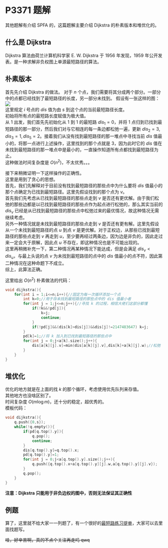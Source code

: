 # P3371 题解

其他题解有介绍 SPFA 的，这篇题解主要介绍 Dijkstra 的朴素版本和堆优化的。

## 什么是 Dijkstra

Dijkstra 算法由荷兰计算机科学家 E. W. Dijkstra 于 1956 年发现，1959 年公开发表。是一种求解非负权图上单源最短路径的算法。

## 朴素版本

首先先介绍 Dijkstra 的做法。
对于 $n$ 个点，我们需要将其分成两个部分。一部分中的点都已经找到了最短路径的长度，另一部分未找到。
假设有一张这样的图：![](https://cdn.luogu.com.cn/upload/image_hosting/zmdpfzq0.png)\
这里规定 $i$ 号点的 $dis$ 值为由 $s$ 到这个点的当前最短路径长度。\
初始将所有点的最短路长度赋值为极大值。\
从 $1$ 出发，我们首先先初始化从 $1$ 到 $1$ 的最短路 $dis_1=0$，并将 $1$ 点归到已找到最短路径的那一部分，然后我们对与它相连的每一条边都松弛一遍，更新 $dis_2=3,dis_3=1,dis_5=2$。接着我们从没有找到最短路径的那一堆点中寻找当前 $dis$ 值最小的，将那一点进行上述操作，这里找到的那个点就是 $3$，因为此时它的 $dis$ 值在未找到最短路径的那一堆点中是最小的，一直操作知道所有点都找到最短路径为止。\
这种做法时间复杂度是 $O(n^2)$，不太优秀。。。

接下来稍微证明一下这样操作的正确性。\
这里是用到了贪心的思想。\
首先，我们先解释对于目前没有找到最短路径的那些点中为什么要将 $dis$ 值最小的那个点确定为已找到最短路径。这里先假设找到的那个点为 $v$。\
首先我们先考虑从已找到最短路径的那些点走到 $v$ 是否还有更优解。由于我们松弛的那些边都是以已找到最短路径的那些点作为起点进行松弛的，那么其实当前的 $dis_v$ 已经是从已找到最短路径的那些点中松弛过来的最优情况，故这种情况无需继续考虑。\
另外一种情况就是未找到最短路径的那些点走到 $v$ 是否还有更有解。这里先假设从一个未找到最短路径的点 $u$ 到点 $v$ 是更优解。对于正权边，从那些已找到最短路径的那些点走到 $v$ 再走到 $u$，至少要再经过两条边，因为边是非负的，因此走过来一定会大于原解，因此点 $u$ 不存在，即这种情况也是不可能出现的。\
这里再稍微补充一下，第二种情况再某种情况下能达成，但是会满足 $dis_v<dis_u$，与最上头说的点 $v$ 为未找到最短路径的点中的 $dis$ 值最小的点不符，因此第二种情况在这种命题下不成立。  
综上，此算法正确。

这里给出 $O(n^2)$ 朴素做法的代码：

```cpp
void dijkstra(){
	for(int i = 1;i<=n;i++){//固定为每一次循环添加一个点 
		int k=0;//用于存未找到最短路径的那些点中的 dis 值最小者 
		for(int j = 1;j<=n;j++){//寻找 k 的过程，相信大佬们这部分都懂 
			if(!k&&!pd[j]){ 
				k=j;
				continue;
			}
			if(!pd[j]&&(dis[k]>dis[j])&&dis[j]!=2147483647) k=j;
		}
		pd[k]=1;//将 k 加入到已找到最短路径的那些点中 
		for(int j = 0;j<a[k].size();j++){
			dis[a[k][j].v]=min(dis[a[k][j].v],dis[k]+a[k][j].w);//松弛 
		}
	}
}
```

## 堆优化

优化的地方就是在上面的找 $k$ 的那个循环，考虑使用优先队列来存值。\
其他地方也没啥区别了。\
时间复杂度 $O(m\log m)$，还十分的稳定，超优秀的。\
模板代码：

```cpp
void dijkstra(){
	q.push({0,s});
	while(!q.empty()){
		if(pd[q.top().y]){
			q.pop();
			continue;
		}
		dis[q.top().y]=q.top().x;
		pd[q.top().y]=1;
		for(int j = 0;j<a[q.top().y].size();j++){
			q.push({q.top().x+a[q.top().y][j].w,a[q.top().y][j].v});
		}
		q.pop();
	}
}
```

**注意：Dijkstra 只能用于非负边权的图中，否则无法保证其正确性**

## 例题

算了，这里就不给大家一一列题了，有一个很好的[最短路练习提单](https://www.luogu.com.cn/training/5312#information)，大家可以去里面找题写。

~~哇，好辛苦啊，真的不点个关注再走吗 qwq~~